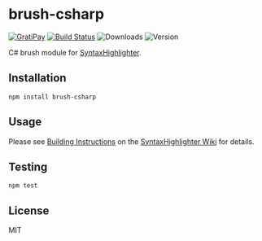 # brush-csharp

[![GratiPay](https://img.shields.io/gratipay/user/alexgorbatchev.svg)](https://gratipay.com/alexgorbatchev/)
[![Build Status](https://travis-ci.org/syntaxhighlighter/brush-csharp.svg)](https://travis-ci.org/syntaxhighlighter/brush-csharp)
![Downloads](https://img.shields.io/npm/dm/brush-csharp.svg)
![Version](https://img.shields.io/npm/v/brush-csharp.svg)

C# brush module for [SyntaxHighlighter](https://github.com/syntaxhighlighter/syntaxhighlighter).

## Installation

```
npm install brush-csharp
```

## Usage

Please see [Building Instructions](https://github.com/syntaxhighlighter/syntaxhighlighter/wiki/Building) on the [SyntaxHighlighter Wiki](https://github.com/syntaxhighlighter/syntaxhighlighter/wiki) for details.

## Testing

```
npm test
```

## License

MIT
